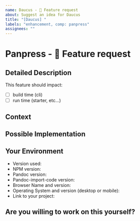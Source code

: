 ```yaml
---
name: Daucus - 🚀 Feature request
about: Suggest an idea for Daucus
title: "[Daucus] "
labels: "enhancement, comp: panpress"
assignees: ""
---
```


<!--- Provide a general summary of the issue in the Title above -->

# Panpress - 🚀 Feature request

## Detailed Description

This feature should impact:

<!-- (Update "[ ]" to "[x]" to check a box) -->

- [ ] build time (cli)
- [ ] run time (starter, etc...)

<!--- ✍️ edit: Provide a detailed description of the change or addition you are proposing -->

## Context

<!--- ✍️ Why is this change important to you? How would you use it? -->
<!--- ✍️ How can it benefit other users? -->

## Possible Implementation

<!--- ✍️ Not obligatory, but suggest an idea for implementing addition or change -->

## Your Environment

<!--- ✍️ Include as many relevant details about the environment you experienced the bug in -->

- Version used:
- NPM version:
- Pandoc version:
- Pandoc-import-code version:
- Browser Name and version:
- Operating System and version (desktop or mobile):
- Link to your project:

## Are you willing to work on this yourself?

<!--- ✍️ Yes? Maybe? Great! How could we help? What would you need to know? -->
